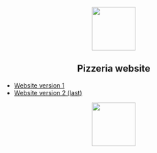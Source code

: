 
<p align="center"><img src="https://avatanplus.com/files/resources/original/5d5155a97b06d16c85b69e20.png" width="100"></p>
<h2 align="center">Pizzeria website</h2>

- [Website version 1](https://kkouly.github.io/JS-Pizzeria/Pizza-v-1)
- [Website version 2 (last)](https://kkouly.github.io/JS-Pizzeria/Pizza-v-2)
<p align="center"><img src="https://avatanplus.com/files/resources/original/5d5155a97b06d16c85b69e20.png" width="100"></p>
